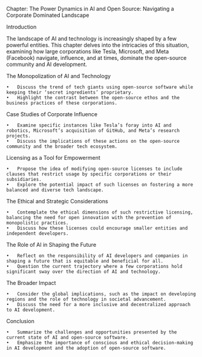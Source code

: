Chapter: The Power Dynamics in AI and Open Source: Navigating a Corporate Dominated Landscape

Introduction

The landscape of AI and technology is increasingly shaped by a few powerful entities. This chapter delves into the intricacies of this situation, examining how large corporations like Tesla, Microsoft, and Meta (Facebook) navigate, influence, and at times, dominate the open-source community and AI development.

The Monopolization of AI and Technology

	•	Discuss the trend of tech giants using open-source software while keeping their ‘secret ingredients’ proprietary.
	•	Highlight the contrast between the open-source ethos and the business practices of these corporations.

Case Studies of Corporate Influence

	•	Examine specific instances like Tesla’s foray into AI and robotics, Microsoft’s acquisition of GitHub, and Meta’s research projects.
	•	Discuss the implications of these actions on the open-source community and the broader tech ecosystem.

Licensing as a Tool for Empowerment

	•	Propose the idea of modifying open-source licenses to include clauses that restrict usage by specific corporations or their subsidiaries.
	•	Explore the potential impact of such licenses on fostering a more balanced and diverse tech landscape.

The Ethical and Strategic Considerations

	•	Contemplate the ethical dimensions of such restrictive licensing, balancing the need for open innovation with the prevention of monopolistic practices.
	•	Discuss how these licenses could encourage smaller entities and independent developers.

The Role of AI in Shaping the Future

	•	Reflect on the responsibility of AI developers and companies in shaping a future that is equitable and beneficial for all.
	•	Question the current trajectory where a few corporations hold significant sway over the direction of AI and technology.

The Broader Impact

	•	Consider the global implications, such as the impact on developing regions and the role of technology in societal advancement.
	•	Discuss the need for a more inclusive and decentralized approach to AI development.

Conclusion

	•	Summarize the challenges and opportunities presented by the current state of AI and open-source software.
	•	Emphasize the importance of conscious and ethical decision-making in AI development and the adoption of open-source software.
